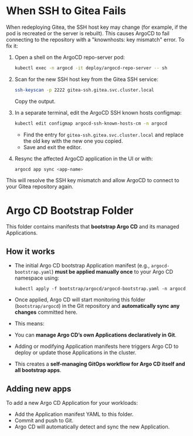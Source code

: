 
# When SSH to Gitea Fails

When redeploying Gitea, the SSH host key may change (for example, if the pod is recreated or the server is rebuilt). This causes ArgoCD to fail connecting to the repository with a "knownhosts: key mismatch" error. To fix it:

1. Open a shell on the ArgoCD repo-server pod:
   ```bash
   kubectl exec -n argocd -it deploy/argocd-repo-server -- sh
   ```

2. Scan for the new SSH host key from the Gitea SSH service:
   ```bash
   ssh-keyscan -p 2222 gitea-ssh.gitea.svc.cluster.local
   ```
   Copy the output.

3. In a separate terminal, edit the ArgoCD SSH known hosts configmap:
   ```bash
   kubectl edit configmap argocd-ssh-known-hosts-cm -n argocd
   ```
   - Find the entry for `gitea-ssh.gitea.svc.cluster.local` and replace the old key with the new one you copied.
   - Save and exit the editor.

4. Resync the affected ArgoCD application in the UI or with:
   ```bash
   argocd app sync <app-name>
   ```

This will resolve the SSH key mismatch and allow ArgoCD to connect to your Gitea repository again.

# Argo CD Bootstrap Folder
This folder contains manifests that **bootstrap Argo CD** and its managed Applications.

## How it works
* The initial Argo CD bootstrap Application manifest (e.g., `argocd-bootstrap.yaml`)
  **must be applied manually once** to your Argo CD namespace using:

  ```
  kubectl apply -f bootstrap/argocd/argocd-bootstrap.yaml -n argocd
  ```

* Once applied, Argo CD will start monitoring this folder (`bootstrap/argocd`) in the Git
  repository and **automatically sync any changes** committed here.

*  This means:
  * You can **manage Argo CD’s own Applications declaratively in Git**.
  * Adding or modifying Application manifests here triggers Argo CD to deploy or update those
    Applications in the cluster.
  * This creates a **self-managing GitOps workflow for Argo CD itself and all bootstrap apps**.

## Adding new apps
To add a new Argo CD Application for your workloads:
* Add the Application manifest YAML to this folder.
* Commit and push to Git.
* Argo CD will automatically detect and sync the new Application.
